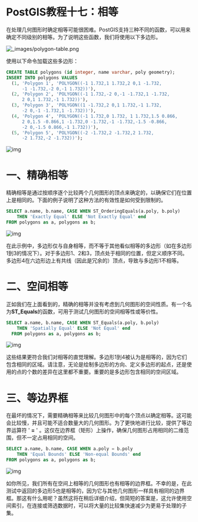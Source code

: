 # PostGIS教程十七：相等

在处理几何图形时确定相等可能很困难。PostGIS支持三种不同的函数，可以用来确定不同级别的相等。为了说明这些函数，我们将使用以下多边形。

![_images/polygon-table.png](https://postgis.net/workshops/postgis-intro/_images/polygon-table.png)

  使用以下命令加载这些多边形：

```sql
CREATE TABLE polygons (id integer, name varchar, poly geometry);
INSERT INTO polygons VALUES
  (1, 'Polygon 1', 'POLYGON((-1 1.732,1 1.732,2 0,1 -1.732,
      -1 -1.732,-2 0,-1 1.732))'),
  (2, 'Polygon 2', 'POLYGON((-1 1.732,-2 0,-1 -1.732,1 -1.732,
      2 0,1 1.732,-1 1.732))'),
  (3, 'Polygon 3', 'POLYGON((1 -1.732,2 0,1 1.732,-1 1.732,
      -2 0,-1 -1.732,1 -1.732))'),
  (4, 'Polygon 4', 'POLYGON((-1 1.732,0 1.732, 1 1.732,1.5 0.866,
      2 0,1.5 -0.866,1 -1.732,0 -1.732,-1 -1.732,-1.5 -0.866,
      -2 0,-1.5 0.866,-1 1.732))'),
  (5, 'Polygon 5', 'POLYGON((-2 -1.732,2 -1.732,2 1.732,
      -2 1.732,-2 -1.732))');
```

![img](https://img-blog.csdnimg.cn/20190215101530469.png?x-oss-process=image/watermark,type_ZmFuZ3poZW5naGVpdGk,shadow_10,text_aHR0cHM6Ly9ibG9nLmNzZG4ubmV0L3FxXzM1NzMyMTQ3,size_16,color_FFFFFF,t_70)

# 一、精确相等

  精确相等是通过按顺序逐个比较两个几何图形的顶点来确定的，以确保它们在位置上是相同的。下面的例子说明了这种方法的有效性是如何受到限制的。

```sql
SELECT a.name, b.name, CASE WHEN ST_OrderingEquals(a.poly, b.poly)
    THEN 'Exactly Equal' ELSE 'Not Exactly Equal' end
FROM polygons as a, polygons as b;
```

![img](https://img-blog.csdnimg.cn/20190215102744901.png?x-oss-process=image/watermark,type_ZmFuZ3poZW5naGVpdGk,shadow_10,text_aHR0cHM6Ly9ibG9nLmNzZG4ubmV0L3FxXzM1NzMyMTQ3,size_16,color_FFFFFF,t_70)

  在此示例中，多边形仅与自身相等，而不等于其他看似相等的多边形（如在多边形1到3的情况下）。对于多边形1、2和3，顶点处于相同的位置，但定义顺序不同。多边形4在六边形边上有共线（因此是冗余的）顶点，导致与多边形1不相等。

 

# 二、空间相等

  正如我们在上面看到的，精确的相等并没有考虑到几何图形的空间性质。有一个名为**ST_Equals**的函数，可用于测试几何图形的空间相等性或等价性。

```sql
SELECT a.name, b.name, CASE WHEN ST_Equals(a.poly, b.poly)
    THEN 'Spatially Equal' ELSE 'Not Equal' end
  FROM polygons as a, polygons as b;
```

![img](https://img-blog.csdnimg.cn/20190215103521620.png?x-oss-process=image/watermark,type_ZmFuZ3poZW5naGVpdGk,shadow_10,text_aHR0cHM6Ly9ibG9nLmNzZG4ubmV0L3FxXzM1NzMyMTQ3,size_16,color_FFFFFF,t_70)

  这些结果更符合我们对相等的直觉理解。多边形1到4被认为是相等的，因为它们包含相同的区域。请注意，无论是绘制多边形的方向、定义多边形的起点，还是使用的点的个数的差异在这里都不重要。重要的是多边形包含相同的空间区域。

 

# 三、等边界框

  在最坏的情况下，需要精确相等来比较几何图形中的每个顶点以确定相等。这可能会比较慢，并且可能不适合数量大的几何图形。为了更快地进行比较，提供了等边界运算符 ' **=** ' 。这仅在边界框（矩形）上操作，确保几何图形占用相同的二维范围，但不一定占用相同的空间。

```sql
SELECT a.name, b.name, CASE WHEN a.poly = b.poly
    THEN 'Equal Bounds' ELSE 'Non-equal Bounds' end
FROM polygons as a, polygons as b;
```

![img](https://img-blog.csdnimg.cn/20190215110205932.png?x-oss-process=image/watermark,type_ZmFuZ3poZW5naGVpdGk,shadow_10,text_aHR0cHM6Ly9ibG9nLmNzZG4ubmV0L3FxXzM1NzMyMTQ3,size_16,color_FFFFFF,t_70)

  如你所见，我们所有在空间上相等的几何图形也有相等的边界框。不幸的是，在此测试中返回的多边形5也是相等的，因为它与其他几何图形一样具有相同的边界框。那这有什么用呢？虽然这将在稍后详细介绍，但简短的答案是，这允许使用空间索引，在连接或筛选数据时，可以将大量的比较集快速减少为更易于处理的子集。